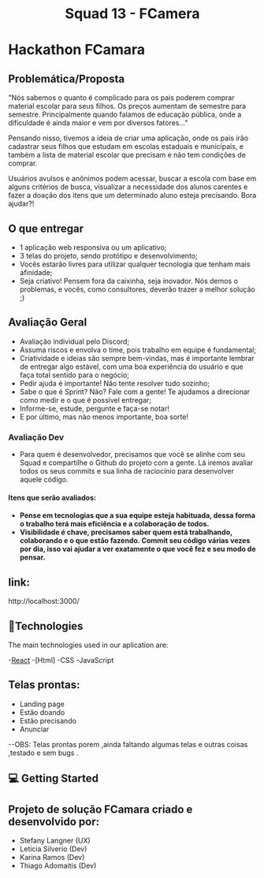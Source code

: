 <h1 align="center">
  Squad 13 - FCamera 
</h1>
<h1>Hackathon FCamara</h1>

<h2>Problemática/Proposta</h2>

"Nós sabemos o quanto é complicado para os pais poderem comprar material escolar para seus filhos. Os preços aumentam de semestre para semestre. Principalmente quando falamos de educação pública, onde a dificuldade é ainda maior e vem por diversos fatores..."

Pensando nisso, tivemos a ideia de criar uma aplicação, onde os pais irão cadastrar seus filhos que estudam em escolas estaduais e municipais, e também a lista de material escolar que precisam e não tem condições de comprar.

Usuários avulsos e anônimos podem acessar, buscar a escola com base em alguns critérios de busca, visualizar a necessidade dos alunos carentes e fazer a doação dos itens que um determinado aluno esteja precisando. Bora ajudar?!

<h2>O que entregar</h2>
<ul>
  <li>1 aplicação web responsiva ou um aplicativo;</li>
  <li>3 telas do projeto, sendo protótipo e desenvolvimento;</li>
  <li>Vocês estarão livres para utilizar qualquer tecnologia que tenham mais afinidade;</li>
  <li>Seja criativo! Pensem fora da caixinha, seja inovador. Nós demos o problemas, e vocês, como consultores, deverão trazer a melhor solução ;)</li>
</ul>

<h2>Avaliação Geral</h2>
<ul>
  <li>Avaliação individual pelo Discord;</li>
  <li>Assuma riscos e envolva o time, pois trabalho em equipe é fundamental;</li>
  <li>Criatividade e ideias são sempre bem-vindas, mas é importante lembrar de entregar algo estável, com uma boa experiência do usuário e que faça total sentido para o negócio;</li>
  <li>Pedir ajuda é importante! Não tente resolver tudo sozinho;</li>
  <li>Sabe o que é Sprint? Não? Fale com a gente! Te ajudamos a direcionar como medir e o que é possível entregar;</li>
  <li>Informe-se, estude, pergunte e faça-se notar!</li>
  <li>E por último, mas não menos importante, boa sorte!</li>
</ul>

<h3>Avaliação Dev </h3>
<ul>
  <li>Para quem é desenvolvedor, precisamos que você se alinhe com seu Squad e compartilhe o Github do projeto com a gente. Lá iremos avaliar todos os seus commits e sua linha de raciocínio para desenvolver aquele código.</li>
</ul>

<h4>Itens que serão avaliados:<h4>
<ul>
 <li>Pense em tecnologias que a sua equipe esteja habituada, dessa forma o trabalho terá mais eficiência e a colaboração de todos. </li>
 <li>Visibilidade é chave, precisamos saber quem está trabalhando, colaborando e o que estão fazendo. Commit seu código várias vezes por dia, isso vai ajudar a ver exatamente o que você fez e seu modo de pensar.</li>
</ul>

<h2>link:</h2>http://localhost:3000/

## 🚀Technologies
The main technologies used in our aplication are:

-[React](https://pt-br.reactjs.org/)
-[Html]
-CSS
-JavaScript

<h2>Telas prontas: </h2>
<ul>
  <li>Landing page </li>
  <li>Estão doando </li>
  <li>Estão precisando </li>
  <li>Anunciar </li>
</ul>

--OBS: Telas prontas porem ,ainda faltando algumas telas e outras coisas ,testado e sem bugs .


## 💻 Getting Started



<h2>Projeto de solução FCamara criado e desenvolvido por:</h2>
<ul>
  <li>Stefany Langner (UX) </li>
  <li>Leticia Silverio (Dev) </li>
  <li>Karina Ramos (Dev) </li>
  <li>Thiago Adomaitis (Dev) </li>
</ul>

